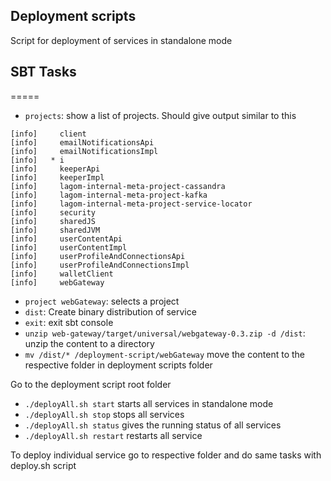 ## Deployment scripts
Script for deployment of services in standalone mode

## SBT Tasks
=====
* `projects`: show a list of projects. Should give output similar to this

```
[info]     client
[info]     emailNotificationsApi
[info]     emailNotificationsImpl
[info]   * i
[info]     keeperApi
[info]     keeperImpl
[info]     lagom-internal-meta-project-cassandra
[info]     lagom-internal-meta-project-kafka
[info]     lagom-internal-meta-project-service-locator
[info]     security
[info]     sharedJS
[info]     sharedJVM
[info]     userContentApi
[info]     userContentImpl
[info]     userProfileAndConnectionsApi
[info]     userProfileAndConnectionsImpl
[info]     walletClient
[info]     webGateway

```
* `project webGateway`: selects a project
* `dist`: Create binary distribution of service
* `exit`: exit sbt console
* `unzip web-gateway/target/universal/webgateway-0.3.zip -d /dist`: unzip the content to a directory
* `mv /dist/* /deployment-script/webGateway` move the content to the respective folder in deployment scripts folder

Go to the deployment script root folder

* `./deployAll.sh start` starts all services in standalone mode
* `./deployAll.sh stop` stops all services
* `./deployAll.sh status` gives the running status of all services
* `./deployAll.sh restart` restarts all service

To deploy individual service go to respective folder and do same tasks with deploy.sh script

